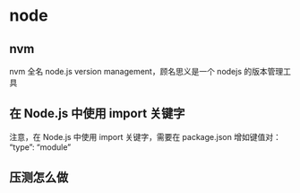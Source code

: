 # node

## nvm

nvm 全名 node.js version management，顾名思义是一个 nodejs 的版本管理工具

## 在 Node.js 中使用 import 关键字

注意，在 Node.js 中使用 import 关键字，需要在 package.json 增如键值对： “type”: “module”

## 压测怎么做

